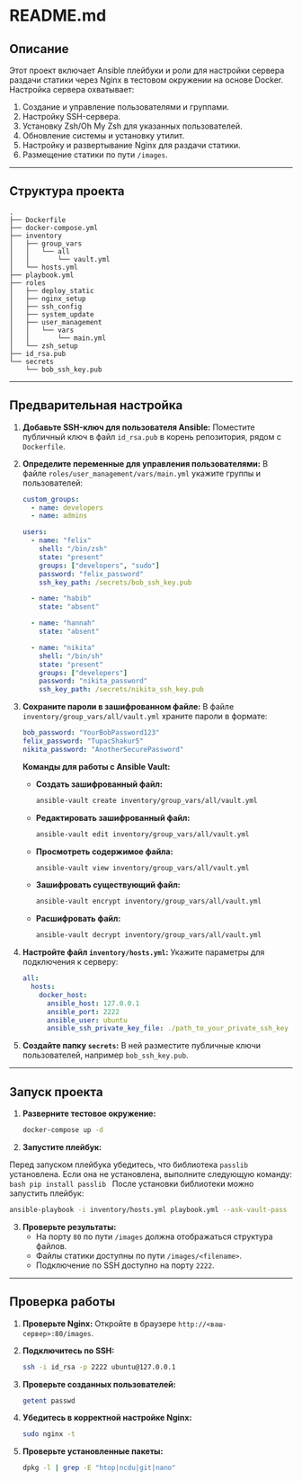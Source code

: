 # README.md

## Описание

Этот проект включает Ansible плейбуки и роли для настройки сервера раздачи статики через Nginx в тестовом окружении на основе Docker. Настройка сервера охватывает:
1. Создание и управление пользователями и группами.
2. Настройку SSH-сервера.
3. Установку Zsh/Oh My Zsh для указанных пользователей.
4. Обновление системы и установку утилит.
5. Настройку и развертывание Nginx для раздачи статики.
6. Размещение статики по пути `/images`.

---

## Структура проекта

```
.
├── Dockerfile
├── docker-compose.yml
├── inventory
│   ├── group_vars
│   │   └── all
│   │       └── vault.yml
│   └── hosts.yml
├── playbook.yml
├── roles
│   ├── deploy_static
│   ├── nginx_setup
│   ├── ssh_config
│   ├── system_update
│   ├── user_management
│   │   └── vars
│   │       └── main.yml
│   └── zsh_setup
├── id_rsa.pub
└── secrets
    └── bob_ssh_key.pub
```

---

## Предварительная настройка

1. **Добавьте SSH-ключ для пользователя Ansible:**
   Поместите публичный ключ в файл `id_rsa.pub` в корень репозитория, рядом с `Dockerfile`.

2. **Определите переменные для управления пользователями:**
   В файле `roles/user_management/vars/main.yml` укажите группы и пользователей:

   ```yaml
   custom_groups:
     - name: developers
     - name: admins

   users:
     - name: "felix"
       shell: "/bin/zsh"
       state: "present"
       groups: ["developers", "sudo"]
       password: "felix_password"
       ssh_key_path: /secrets/bob_ssh_key.pub

     - name: "habib"
       state: "absent"

     - name: "hannah"
       state: "absent"

     - name: "nikita"
       shell: "/bin/sh"
       state: "present"
       groups: ["developers"]
       password: "nikita_password"
       ssh_key_path: /secrets/nikita_ssh_key.pub
   ```

3. **Сохраните пароли в зашифрованном файле:**
   В файле `inventory/group_vars/all/vault.yml` храните пароли в формате:

   ```yaml
   bob_password: "YourBobPassword123"
   felix_password: "TupacShakur5"
   nikita_password: "AnotherSecurePassword"
   ```

   **Команды для работы с Ansible Vault:**
   - **Создать зашифрованный файл:**
     ```bash
     ansible-vault create inventory/group_vars/all/vault.yml
     ```
   - **Редактировать зашифрованный файл:**
     ```bash
     ansible-vault edit inventory/group_vars/all/vault.yml
     ```
   - **Просмотреть содержимое файла:**
     ```bash
     ansible-vault view inventory/group_vars/all/vault.yml
     ```
   - **Зашифровать существующий файл:**
     ```bash
     ansible-vault encrypt inventory/group_vars/all/vault.yml
     ```
   - **Расшифровать файл:**
     ```bash
     ansible-vault decrypt inventory/group_vars/all/vault.yml
     ```

4. **Настройте файл `inventory/hosts.yml`:**
   Укажите параметры для подключения к серверу:

   ```yaml
   all:
     hosts:
       docker_host:
         ansible_host: 127.0.0.1
         ansible_port: 2222
         ansible_user: ubuntu
         ansible_ssh_private_key_file: ./path_to_your_private_ssh_key
   ```

5. **Создайте папку `secrets`:**
   В ней разместите публичные ключи пользователей, например `bob_ssh_key.pub`.

---

## Запуск проекта

1. **Разверните тестовое окружение:**
   ```bash
   docker-compose up -d
   ```

2. **Запустите плейбук:**
   
Перед запуском плейбука убедитесь, что библиотека `passlib` установлена. Если она не установлена, выполните следующую команду:
    ```bash
    pip install passlib
    ```
После установки библиотеки можно запустить плейбук:
   ```bash
   ansible-playbook -i inventory/hosts.yml playbook.yml --ask-vault-pass
   ```

3. **Проверьте результаты:**
   - На порту `80` по пути `/images` должна отображаться структура файлов.
   - Файлы статики доступны по пути `/images/<filename>`.
   - Подключение по SSH доступно на порту `2222`.

---

## Проверка работы

1. **Проверьте Nginx:**
   Откройте в браузере `http://<ваш-сервер>:80/images`.

2. **Подключитесь по SSH:**
   ```bash
   ssh -i id_rsa -p 2222 ubuntu@127.0.0.1
   ```

3. **Проверьте созданных пользователей:**
   ```bash
   getent passwd
   ```

4. **Убедитесь в корректной настройке Nginx:**
   ```bash
   sudo nginx -t
   ```

5. **Проверьте установленные пакеты:**
   ```bash
   dpkg -l | grep -E "htop|ncdu|git|nano"
   ```

